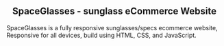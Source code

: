 
  <h2 align="center">SpaceGlasses - sunglass eCommerce Website</h2>

  SpaceGlasses is a fully responsive sunglasses/specs ecommerce website, <br />Responsive for all devices, build using HTML, CSS, and JavaScript.

 
